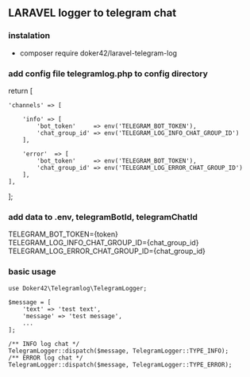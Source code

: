 ## LARAVEL logger to telegram chat

###   instalation 
- composer require doker42/laravel-telegram-log

###  add config file telegramlog.php to config directory


return [

    'channels' => [

        'info' => [
            'bot_token'     => env('TELEGRAM_BOT_TOKEN'),
            'chat_group_id' => env('TELEGRAM_LOG_INFO_CHAT_GROUP_ID')
        ],

        'error'  => [
            'bot_token'     => env('TELEGRAM_BOT_TOKEN'),
            'chat_group_id' => env('TELEGRAM_LOG_ERROR_CHAT_GROUP_ID')
        ],
    ],

];


###  add data to .env,  telegramBotId, telegramChatId

TELEGRAM_BOT_TOKEN={token}
TELEGRAM_LOG_INFO_CHAT_GROUP_ID={chat_group_id}
TELEGRAM_LOG_ERROR_CHAT_GROUP_ID={chat_group_id}

### basic usage 

    use Doker42\Telegramlog\TelegramLogger;

    $message = [
        'text' => 'test text',
        'message' => 'test message',
        ...
    ];

    /** INFO log chat */
    TelegramLogger::dispatch($message, TelegramLogger::TYPE_INFO);
    /** ERROR log chat */
    TelegramLogger::dispatch($message, TelegramLogger::TYPE_ERROR);
